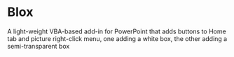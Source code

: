 # Blox
A light-weight VBA-based add-in for PowerPoint that adds buttons to Home tab and picture right-click menu, one adding a white box, the other adding a semi-transparent box
